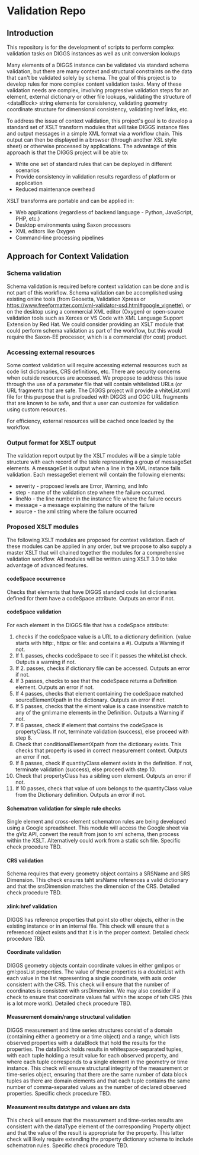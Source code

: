# Validation Repo

## Introduction

 This repository is for the development of scripts to perform complex validation tasks on DIGGS instances as well as unit conversion lookups

Many elements of a DIGGS instance can be validated via standard schema validation, but there are many context and structural constraints on the data that can't be validated solely by schema. The goal of this project is to develop rules for more complex content validation tasks. Many of these validation needs are complex, involving progressive validation steps for an element, external dictionary or other file lookups, validating the structure of &lt;dataBlock&gt; string elements for consistency,  validating geometry coordinate structure for dimensional consistency, validating href links, etc.

To address the issue of context validation, this project's goal is to develop a standard set of XSLT transform modules that will take DIGGS instance files and output messages in a simple XML format via a workflow chain. This output can then be displayed in a browser (through another XSL style sheet) or otherwise processed by applications. The advantage of this approach is that the DIGGS project will be able to:

- Write one set of standard rules that can be deployed in different scenarios
- Provide consistency in validation results regardless of platform or application
- Reduced maintenance overhead

XSLT transforms are portable and can be applied in:

- Web applications (regardless of backend language - Python, JavaScript, PHP, etc.)
- Desktop environments using Saxon processors
- XML editors like Oxygen
- Command-line processing pipelines

## Approach for Context Validation

### Schema validation

Schema validation is required before context validation can be done and is not part of this workflow. Schema validation can be accomplished using existing online tools (from Geosetta, Validation Xpress or <https://www.freeformatter.com/xml-validator-xsd.html#google_vignette>), or on the desktop using a commercial XML editor (Oxygen) or open-source validation tools such as Xerces or VS Code with XML Language Support Extension by Red Hat. We could consider providing an XSLT module that could perform schema validation as part of the workflow, but this would require the Saxon-EE processor, which is a commercial (for cost) product.

### Accessing external resources

Some context validation will require accessing external resources such as code list dictionaries, CRS definitions, etc. There are security concerns when outside resources are accessed. We propopse to address this issue through the use of a parameter file that will contain whitelisted URLs (or URL fragments that are safe. The DIGGS project will provide a vhiteList.xml file for this purpose that is preloaded with DIGGS and OGC URL fragments that are known to be safe, and that a user can customize for validation using custom resources.

For efficiency, external resources will be cached once loaded by the workflow.

### Output format for XSLT output

The validation report output by the XSLT modules will be a simple table structure with each record of the table representing a group of messageSet elements. A messageSet  is output when a line in the XML instance fails validation. Each messageSet element will contain the following elements:

- severity - proposed levels are Error, Warning, and Info
- step - name of the validation step where the failure occurred.
- lineNo - the line number in the instance file where the failure occurs
- message - a message explaining the nature of the failure
- xource - the xml string where the failure occurred

### Proposed XSLT modules

The following XSLT modules are proposed for context validation. Each of these modules can be applied in any order, but we propose to also supply a master XSLT that will chained together the modules for a comprehensive validation workflow. All modules will be written using XSLT 3.0 to take advantage of advanced features.

#### codeSpace occurrence

Checks that elements that have DIGGS standard code list dictionaries defined for them have a codeSpace attribute. Outputs an error if not.

#### codeSpace validation
  
For each element in the DIGGS file that has a codeSpace attribute:

   1. checks if the codeSpace value is a URL to a dictionary definition. (value starts with http:, https: or file: and contains a #). Outputs a Warning if not.
   2. If 1. passes, checks codeSpace to see if it passes the whiteList check. Outputs a warning if not.
   3. If 2. passes, checks if dictionary file can be accessed. Outputs an error if not.
   4. If 3 passes, checks to see that the codeSpace returns a Definition element. Outputs an error if not.
   5. If 4 passes, checks that element containing the codeSpace matched sourceElementXpath in the dictionary. Outputs an error if not.
   6. If 5 passes, checks that the elment value is a case insensitive match to any of the gml:mame elements in the Definition. Outputs a Warning if not.
   7. If 6 passes, check if element that contains the codeSpace is propertyClass. If not, terminate validation (success), else proceed with step 8.
   8. Check that conditionalElementXpath from the dictionary exists. This checks that property is used in correct measurement context. Outputs an error if not.
   9. If 8 passes, check if quantityClass element exists in the definition. If not, terminate validation (success), else proceed with step 10.
   10. Check that propertyClass has a sibling uom element. Outputs an error if not.
   11. If 10 passes, check that value of uom belongs to the quantityClass value from the Dictionary definition. Outputs an error if not.

#### Schematron validation for simple rule checks

Single element and cross-element schematron rules are being developed using a Google spreadsheet. This module will access the Google sheet via the gViz API, convert the result from json to xml schema, then process within the XSLT. Alternatively could work from a static sch file. Specific check procedure TBD.

#### CRS validation

Schema requires that every geometry object contains a SRSName and SRS Dimension. This check ensures taht srsName references a valid dictionary and that the srsDimension matches the dimension of the CRS. Detailed check procedure TBD.

#### xlink:href validation

DIGGS has reference properties that point sto other objects, either in the existing instance or in an internal file. This check will ensure that a referenced object exists and that it is in the proper context. Detailed check procedure TBD.

#### Coordinate validation

DIGGS geometry objects contain coordinate values in either gml:pos or gml:posList properties. The value of these properties is a doubleList with each value in the list representing a single coordinate, with axis order consistent with the CRS. This check will ensure that the number of coordinates is consistent with srsDimension. We may also consider if a check to ensure that coordinate values fall within the scope of teh CRS (this is a lot more work). Detailed check procedure TBD.

#### Measurement domain/range structural validation

DIGGS measurement and time series structures consist of a domain (containing either a geometry or a time object) and a range, which lists observed properties with a dataBlock that hold the results for the properties. The dataBlock holds results in whitespace-separated tuples, with each tuple holding a result value for each observed property, and where each tuple corresponds to a single element in the geometry or time instance. This check will ensure structural integrity of the measurement or time-series object, ensuring that there are the same number of data block tuples as there are domain elements and that each tuple contains the same number of comma-separated values as the number of declared observed properties. Specific check procedure TBD.

#### Measureent results datatype and values are  data

This check will ensure that the measurement and time-series results are consistent with the dataType element of the corresponding Property object and that the value of the result is appropriate for the property. This latter check will likely require extending the property dictionary schema to include schematron rules. Specific check procedure TBD.
